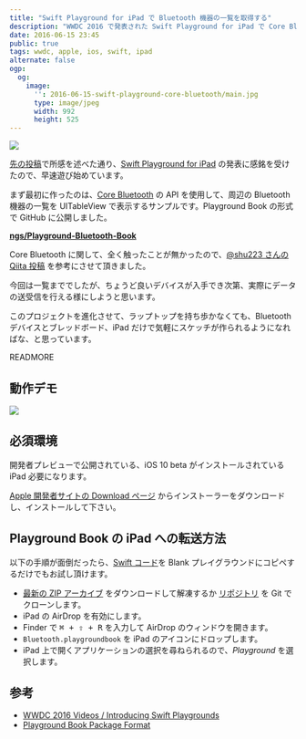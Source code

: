 ```yaml
---
title: "Swift Playground for iPad で Bluetooth 機器の一覧を取得する"
description: "WWDC 2016 で発表された Swift Playground for iPad で Core Bluetooth の API を使って、周辺の Bluetooth 機器の一覧を取得するサンプルです"
date: 2016-06-15 23:45
public: true
tags: wwdc, apple, ios, swift, ipad
alternate: false
ogp:
  og:
    image:
      '': 2016-06-15-swift-playground-core-bluetooth/main.jpg
      type: image/jpeg
      width: 992
      height: 525
---
```


![](2016-06-15-swift-playground-core-bluetooth/main.jpg)

[先の投稿]で所感を述べた通り、[Swift Playground for iPad] の発表に感銘を受けたので、早速遊び始めています。

まず最初に作ったのは、[Core Bluetooth] の API を使用して、周辺の Bluetooth 機器の一覧を UITableView で表示するサンプルです。Playground Book の形式で GitHub に公開しました。

**[ngs/Playground-Bluetooth-Book][repo]**

Core Bluetooth に関して、全く触ったことが無かったので、[@shu223 さんの Qiita 投稿] を参考にさせて頂きました。

今回は一覧まででしたが、ちょうど良いデバイスが入手でき次第、実際にデータの送受信を行える様にしようと思います。

このプロジェクトを進化させて、ラップトップを持ち歩かなくても、Bluetooth デバイスとブレッドボード、iPad だけで気軽にスケッチが作られるようになればな、と思っています。

READMORE

## 動作デモ

![](2016-06-15-swift-playground-core-bluetooth/screen.gif)

## 必須環境

開発者プレビューで公開されている、iOS 10 beta がインストールされている iPad 必要になります。

[Apple 開発者サイトの Download ページ] からインストーラーをダウンロードし、インストールして下さい。

## Playground Book の iPad への転送方法

以下の手順が面倒だったら、[Swift コード]を Blank プレイグラウンドにコピペするだけでもお試し頂けます。

- [最新の ZIP アーカイブ] をダウンロードして解凍するか [リポジトリ][repo] を Git でクローンします。
- iPad の AirDrop を有効にします。
- Finder で <kbd>&#x2318; + &#x21E7; + R</kbd> を入力して AirDrop のウィンドウを開きます。
- `Bluetooth.playgroundbook` を iPad のアイコンにドロップします。
- iPad 上で開くアプリケーションの選択を尋ねられるので、_Playground_ を選択します。

## 参考

- [WWDC 2016 Videos / Introducing Swift Playgrounds](https://developer.apple.com/videos/play/wwdc2016/408/)
- [Playground Book Package Format](https://developer.apple.com/library/prerelease/content/documentation/Xcode/Conceptual/swift_playgrounds_doc_format/index.html)

<script> window.setupAmazonWidget('　', '4873117135', 'B018VOYJDU', 'B017YV1P6U', '4883379736') </script>
<script src='https://wms-fe.amazon-adsystem.com/20070822/JP/js/AmazonWidgets.js'></script>

[先の投稿]: /2016/06/14/wwdc-2016-keynote/
[Swift Playground for iPad]: https://developer.apple.com/swift/playgrounds/
[Core Bluetooth]: https://developer.apple.com/library/ios/documentation/NetworkingInternetWeb/Conceptual/CoreBluetooth_concepts/AboutCoreBluetooth/Introduction.html
[@shu223 さんの Qiita 投稿]: http://qiita.com/shu223/items/78614325ce25bf7f4379
[repo]: https://github.com/ngs/Playground-Bluetooth-Book
[最新の ZIP アーカイブ]: https://github.com/ngs/Playground-Bluetooth-Book/archive/master.zip
[Apple 開発者サイトの Download ページ]: https://developer.apple.com/download/
[Swift コード]: https://github.com/ngs/Playground-Bluetooth-Book/raw/master/Bluetooth.playgroundbook/Contents/Chapters/Get%20Started.playgroundchapter/Pages/List%20Devices.playgroundpage/Contents.swift
